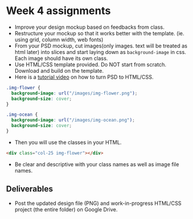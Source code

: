 # Week 4 assignments

- Improve your design mockup based on feedbacks from class. 
- Restructure your mockup so that it works better with the template. (ie. using grid, column width, web fonts)
- From your PSD mockup, cut images(only images. text will be treated as html later) into slices and start laying down as `background-image` in css. Each image should have its own class.
- Use HTML/CSS template provided. Do NOT start from scratch. Download and build on the template.
- Here is a [tutorial video](https://www.youtube.com/watch?v=_Gj_Dm_05Qg) on how to turn PSD to HTML/CSS.

```css
.img-flower {
  background-image: url("/images/img-flower.png");
  background-size: cover;
}

.img-ocean {
  background-image: url("/images/img-ocean.png");
  background-size: cover;
}
```
- Then you will use the classes in your HTML.
```html
<div class="col-25 img-flower"></div>
```
- Be clear and descriptive with your class names as well as image file names.

## Deliverables
- Post the updated design file (PNG) and work-in-progress HTML/CSS project (the entire folder) on Google Drive.
